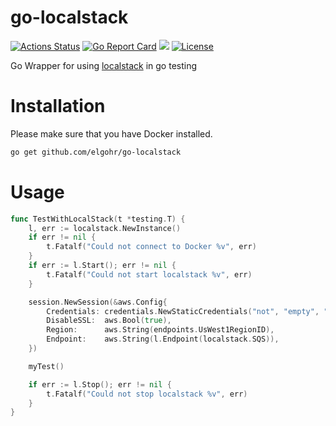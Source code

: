 # go-localstack
[![Actions Status](https://github.com/elgohr/go-localstack/workflows/Test/badge.svg)](https://github.com/elgohr/go-localstack/actions)
[![Go Report Card](https://goreportcard.com/badge/github.com/elgohr/go-localstack)](https://goreportcard.com/report/github.com/elgohr/go-localstack)
[![](https://godoc.org/github.com/elgohr/go-localstack?status.svg)](http://godoc.org/github.com/elgohr/go-localstack)
[![License](https://img.shields.io/badge/License-Apache%202.0-blue.svg)](https://github.com/gojp/goreportcard/blob/master/LICENSE)

Go Wrapper for using [localstack](https://github.com/localstack/localstack) in go testing

# Installation

Please make sure that you have Docker installed.
```bash
go get github.com/elgohr/go-localstack
```

# Usage

```go
func TestWithLocalStack(t *testing.T) {
	l, err := localstack.NewInstance()
	if err != nil {
		t.Fatalf("Could not connect to Docker %v", err)
	}
	if err := l.Start(); err != nil {
		t.Fatalf("Could not start localstack %v", err)
	}

	session.NewSession(&aws.Config{
		Credentials: credentials.NewStaticCredentials("not", "empty", ""),
		DisableSSL:  aws.Bool(true),
		Region:      aws.String(endpoints.UsWest1RegionID),
		Endpoint:    aws.String(l.Endpoint(localstack.SQS)),
	})

	myTest()

	if err := l.Stop(); err != nil {
		t.Fatalf("Could not stop localstack %v", err)
	}
}
```
